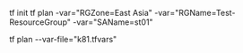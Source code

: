 tf init
tf plan -var="RGZone=East Asia" -var="RGName=Test-ResourceGroup" -var="SAName=st01"


tf plan --var-file="k81.tfvars"
